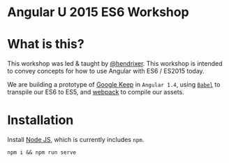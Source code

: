 Angular U 2015 ES6 Workshop
===========================

# What is this?

This workshop was led & taught by [@hendrixer](https://github.com/hendrixer).  This workshop is intended to convey concepts for how to use Angular with ES6 / ES2015 today. 

We are building a prototype of [Google Keep](https://play.google.com/store/apps/details?id=com.google.android.keep&hl=en) in `Angular 1.4`, using [`Babel`](https://babeljs.io/) to transpile our ES6 to ES5, and [webpack](http://webpack.github.io/) to compile our assets. 

# Installation 

Install [Node JS](http://nodejs.org/), which is currently includes `npm`.

```
npm i && npm run serve
``` 
